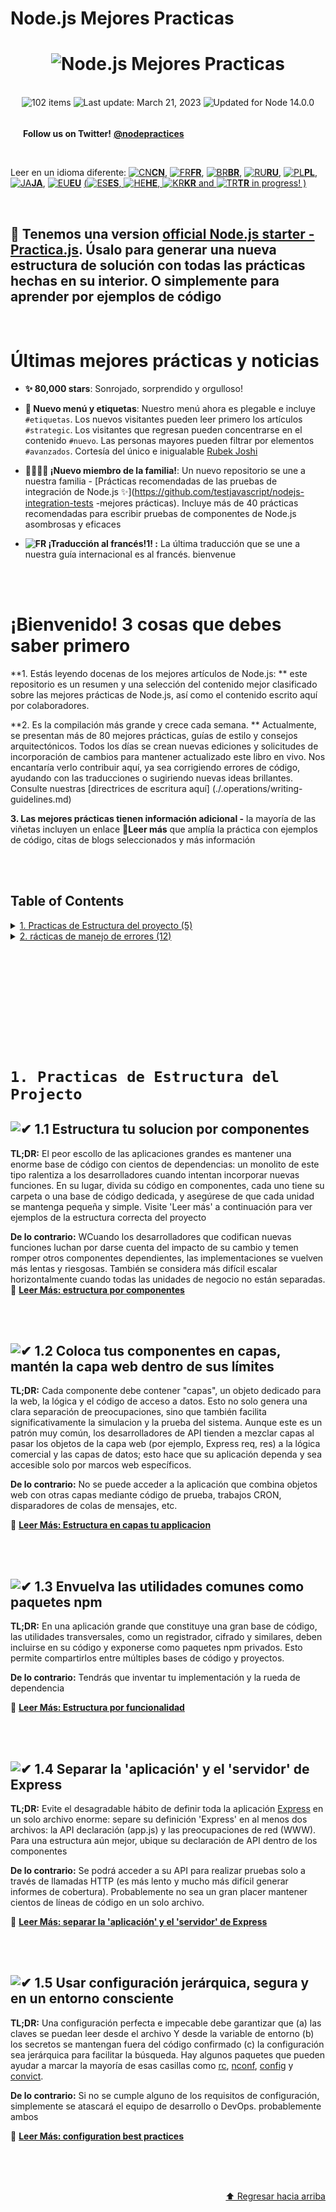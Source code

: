 
[✔]: assets/images/checkbox-small-blue.png

# Node.js Mejores Practicas

<h1 align="center">
  <img src="assets/images/banner-2.jpg" alt="Node.js Mejores Practicas"/>
</h1>

<br/>

<div align="center">
  <img src="https://img.shields.io/badge/⚙%20Item%20count%20-%20102%20Best%20Practices-blue.svg" alt="102 items"/> <img id="last-update-badge" src="https://img.shields.io/badge/%F0%9F%93%85%20Last%20update%20-%20March%2021%2C%202023-green.svg" alt="Last update: March 21, 2023" /> <img src="https://img.shields.io/badge/ %E2%9C%94%20Updated%20For%20Version%20-%20Node%2014.0.0-brightgreen.svg" alt="Updated for Node 14.0.0"/>
</div>

<br/>

[<img src="assets/images/twitter.svg" width="16" height="16" alt="" />](https://twitter.com/nodepractices/) **Follow us on Twitter!** [**@nodepractices**](https://twitter.com/nodepractices/)

<br/>

Leer en un idioma diferente: [![CN](./assets/flags/CN.png)**CN**](./README.chinese.md), [![FR](./assets/flags/FR.png)**FR**](./README.french.md), [![BR](./assets/flags/BR.png)**BR**](./README.brazilian-portuguese.md), [![RU](./assets/flags/RU.png)**RU**](./README.russian.md), [![PL](./assets/flags/PL.png)**PL**](./README.polish.md), [![JA](./assets/flags/JA.png)**JA**](./README.japanese.md), [![EU](./assets/flags/EU.png)**EU**](./README.basque.md) [(![ES](./assets/flags/ES.png)**ES**, ![HE](./assets/flags/HE.png)**HE**, ![KR](./assets/flags/KR.png)**KR** and ![TR](./assets/flags/TR.png)**TR** in progress! )](#translations)

<br/>

## 🚀 Tenemos una version [official Node.js starter - Practica.js](https://github.com/practicajs/practica). Úsalo para generar una nueva estructura de solución con todas las prácticas hechas en su interior. O simplemente para aprender por ejemplos de código

<br/>

# Últimas mejores prácticas y noticias

- **✨ 80,000 stars**: Sonrojado, sorprendido y orgulloso!

- **🔖 Nuevo menú y etiquetas**: Nuestro menú ahora es plegable e incluye `#etiquetas`. Los nuevos visitantes pueden leer primero los artículos `#strategic`. Los visitantes que regresan pueden concentrarse en el contenido `#nuevo`. Las personas mayores pueden filtrar por elementos `#avanzados`. Cortesía del único e inigualable [Rubek Joshi](https://github.com/rubek-joshi)

- **👨‍👩‍👧‍👦 ¡Nuevo miembro de la familia!**: Un nuevo repositorio se une a nuestra familia - [Prácticas recomendadas de las pruebas de integración de Node.js ✨](https://github.com/testjavascript/nodejs-integration-tests -mejores prácticas). Incluye más de 40 prácticas recomendadas para escribir pruebas de componentes de Node.js asombrosas y eficaces

- **![FR](./assets/flags/FR.png) ¡Traducción al francés!1! :** La última traducción que se une a nuestra guía internacional es al francés. bienvenue

<br/><br/>

# ¡Bienvenido! 3 cosas que debes saber primero

**1. Estás leyendo docenas de los mejores artículos de Node.js: ** este repositorio es un resumen y una selección del contenido mejor clasificado sobre las mejores prácticas de Node.js, así como el contenido escrito aquí por colaboradores.

**2. Es la compilación más grande y crece cada semana. ** Actualmente, se presentan más de 80 mejores prácticas, guías de estilo y consejos arquitectónicos. Todos los días se crean nuevas ediciones y solicitudes de incorporación de cambios para mantener actualizado este libro en vivo. Nos encantaría verlo contribuir aquí, ya sea corrigiendo errores de código, ayudando con las traducciones o sugiriendo nuevas ideas brillantes. Consulte nuestras [directrices de escritura aquí] (./.operations/writing-guidelines.md)

**3. Las mejores prácticas tienen información adicional -** la mayoría de las viñetas incluyen un enlace **🔗Leer más** que amplía la práctica con ejemplos de código, citas de blogs seleccionados y más información

<br/><br/>


## Table of Contents

<details>
  <summary>
    <a href="#1-Practicas-de-Estructura-del-proyecto">1. Practicas de Estructura del proyecto (5)</a>
  </summary>

&emsp;&emsp;[1.1 Estructura tu solucion por componentes`#strategic`](#-11-Estructura-tu-solucion-por-componentes)</br>
&emsp;&emsp;[1.2 Coloque tus componentes en capas, mantenga la capa web dentro de sus límites `#strategic`](#-12-Coloca-tus-componentes-en-capas-mantén-la-capa-web-dentro-de-sus-límites)</br>
&emsp;&emsp;[1.3 Envurelve las utilidades comunes como paquetes npm](#-13-Envuelva-las-utilidades-comunes-como-paquetes-npm)</br>
&emsp;&emsp;[1.4 Separar la 'aplicación' y el 'servidor' de Express](#-14-Separar-la-aplicación-y-el-servidor-de-Express)</br>
&emsp;&emsp;[1.5 Usar configuración jerárquica, segura y en un entorno consciente `#modified-recently`](#-15-Usar-configuración-jerárquica-segura-y-en-un-entorno-consciente)</br>

</details>

<details>
  <summary>
    <a href="#2-error-handling-practices">2. rácticas de manejo de errores (12)</a>
  </summary>

&emsp;&emsp;[2.1 Usar Async-Await o promesas para el manejo de errores asíncronos ](#-21-use-async-await-or-promises-for-async-error-handling)</br>
&emsp;&emsp;[2.2 sar solo el objeto de error incorporado `#strategic`](#-22-use-only-the-built-in-error-object)</br>
&emsp;&emsp;[2.3 Distinguir entre errores operativos y de programador `#strategic`](#-23-distinguish-operational-vs-programmer-errors)</br>
&emsp;&emsp;[2.4 Manejar errores de forma centralizada, no dentro de un middleware `#strategic`](#-24-handle-errors-centrally-not-within-a-middleware)</br>
&emsp;&emsp;[2.5 Documentar errores de API usando Swagger o GraphQL `#modified-recently`](#-25-document-api-errors-using-swagger-or-graphql)</br>
&emsp;&emsp;[2.6 Salir del proceso con gracia cuando un extraño llega a la ciudad `#strategic`](#-26-exit-the-process-gracefully-when-a-stranger-comes-to-town)</br>
&emsp;&emsp;[2.7 Usar un registrador maduro para aumentar la visibilidad de errores ](#-27-use-a-mature-logger-to-increase-error-visibility)</br>
&emsp;&emsp;[2.8 Pruebe los flujos de error usando su marco de prueba favorito ](#-28-test-error-flows-using-your-favorite-test-framework)</br>
&emsp;&emsp;[2.9 Descubrir errores y tiempo de inactividad con productos de APM](#-29-discover-errors-and-downtime-using-apm-products)</br>
&emsp;&emsp;[2.10 Detectar rechazos de promesas no gestionados `#modified-recently`](#-210-catch-unhandled-promise-rejections)</br>
&emsp;&emsp;[2.11 Fallo-rapido, validar argumentos usando una biblioteca dedicada](#-211-fail-fast-validate-arguments-using-a-dedicated-library)</br>
&emsp;&emsp;[2.12 Siempre espere las promesas antes de regresar para evitar un seguimiento de pila parcial `#new`](#-212-always-await-promises-before-returning-to-avoid-a-partial-stacktrace)</br>

</details>


<br/><br/>
<br/><br/>
<br/><br/>



<br/><br/>
# `1. Practicas de Estructura del Projecto `

## ![✔] 1.1 Estructura tu solucion por componentes

**TL;DR:** El peor escollo de las aplicaciones grandes es mantener una enorme base de código con cientos de dependencias: un monolito de este tipo ralentiza a los desarrolladores cuando intentan incorporar nuevas funciones. En su lugar, divida su código en componentes, cada uno tiene su carpeta o una base de código dedicada, y asegúrese de que cada unidad se mantenga pequeña y simple. Visite 'Leer más' a continuación para ver ejemplos de la estructura correcta del proyecto

**De lo contrario:** WCuando los desarrolladores que codifican nuevas funciones luchan por darse cuenta del impacto de su cambio y temen romper otros componentes dependientes, las implementaciones se vuelven más lentas y riesgosas. También se considera más difícil escalar horizontalmente cuando todas las unidades de negocio no están separadas.
🔗 [**Leer Más: estructura por componentes**](./sections/projectstructre/breakintcomponents.md)

<br/><br/>

## ![✔] 1.2 Coloca tus componentes en capas, mantén la capa web dentro de sus límites

**TL;DR:** Cada componente debe contener "capas", un objeto dedicado para la web, la lógica y el código de acceso a datos. Esto no solo genera una clara separación de preocupaciones, sino que también facilita significativamente la simulacion y la prueba del sistema. Aunque este es un patrón muy común, los desarrolladores de API tienden a mezclar capas al pasar los objetos de la capa web (por ejemplo, Express req, res) a la lógica comercial y las capas de datos; esto hace que su aplicación dependa y sea accesible solo por marcos web específicos.

**De lo contrario:** No se puede acceder a la aplicación que combina objetos web con otras capas mediante código de prueba, trabajos CRON, disparadores de colas de mensajes, etc.

🔗 [**Leer Más: Estructura en capas tu applicacion**](./sections/projectstructre/createlayers.md)

<br/><br/>

## ![✔] 1.3 Envuelva las utilidades comunes como paquetes npm

**TL;DR:** En una aplicación grande que constituye una gran base de código, las utilidades transversales, como un registrador, cifrado y similares, deben incluirse en su código y exponerse como paquetes npm privados. Esto permite compartirlos entre múltiples bases de código y proyectos.

**De lo contrario:** Tendrás que inventar tu implementación y la rueda de dependencia

🔗 [**Leer Más: Estructura por funcionalidad**](./sections/projectstructre/wraputilities.md)

<br/><br/>

## ![✔] 1.4 Separar la 'aplicación' y el 'servidor' de Express

**TL;DR:** Evite el desagradable hábito de definir toda la aplicación [Express](https://expressjs.com/) en un solo archivo enorme: separe su definición 'Express' en al menos dos archivos: la API declaración (app.js) y las preocupaciones de red (WWW). Para una estructura aún mejor, ubique su declaración de API dentro de los componentes

**De lo contrario:** Se podrá acceder a su API para realizar pruebas solo a través de llamadas HTTP (es más lento y mucho más difícil generar informes de cobertura). Probablemente no sea un gran placer mantener cientos de líneas de código en un solo archivo.

🔗 [**Leer Más: separar la 'aplicación' y el 'servidor' de Express**](./sections/projectstructre/separateexpress.md)

<br/><br/>

## ![✔] 1.5 Usar configuración jerárquica, segura y en un entorno consciente

**TL;DR:** Una configuración perfecta e impecable debe garantizar que (a) las claves se puedan leer desde el archivo Y desde la variable de entorno (b) los secretos se mantengan fuera del código confirmado (c) la configuración sea jerárquica para facilitar la búsqueda. Hay algunos paquetes que pueden ayudar a marcar la mayoría de esas casillas como [rc](https://www.npmjs.com/package/rc), [nconf](https://www.npmjs.com/package/nconf ), [config](https://www.npmjs.com/package/config) y [convict](https://www.npmjs.com/package/convict).

**De lo contrario:** Si no se cumple alguno de los requisitos de configuración, simplemente se atascará el equipo de desarrollo o DevOps. probablemente ambos

🔗 [**Leer Más: configuration best practices**](./sections/projectstructre/configguide.md)

<br/><br/><br/>
<p align="right"><a href="#table-of-contents">⬆ Regresar hacia arriba</a>
</p>

